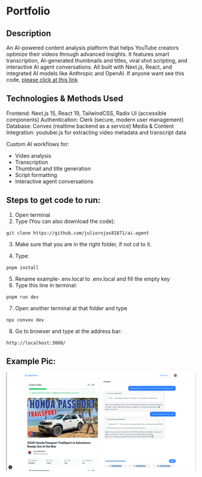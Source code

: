 # Portfolio

## Description

An AI-powered content analysis platform that helps YouTube creators optimize their videos through advanced insights. It features smart transcription, AI-generated thumbnails and titles, viral shot scripting, and interactive AI agent conversations. All built with Next.js, React, and integrated AI models like Anthropic and OpenAI.
If anyone want see this code, [please click at this link](https://ai-agent-n7654qqpz-juliorojas81871s-projects.vercel.app).

## Technologies & Methods Used

Frontend: Next.js 15, React 19, TailwindCSS, Radix UI (accessible components)
Authentication: Clerk (secure, modern user management)
Database: Convex (realtime backend as a service)
Media & Content Integration: youtubei.js for extracting video metadata and transcript data

Custom AI workflows for:
* Video analysis
* Transcription
* Thumbnail and title generation
* Script formatting
* Interactive agent conversations

## Steps to get code to run:
1. Open terminal
2. Type (You can also download the code):
```
git clone https://github.com/juliorojas81871/ai-agent
```

3. Make sure that you are in the right folder, if not cd to it.

4. Type:
```
pnpm install
```
5. Rename example-.env.local to .env.local and fill the empty key
6. Type this line in terminal:
```
pnpm run dev
```
7. Open another terminal at that folder and type
```
npx convex dev
```
8. Go to browser and type at the address bar:
```
http://localhost:3000/
```

## Example Pic:
![Notes Example Pic](https://raw.githubusercontent.com/juliorojas81871/ai-agent/main/public/main.png)

